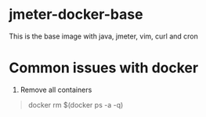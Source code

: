 # jmeter-docker-base
This is the base image with java, jmeter, vim, curl and cron
# Common issues with docker
1. Remove all containers
  > docker rm $(docker ps -a -q)
